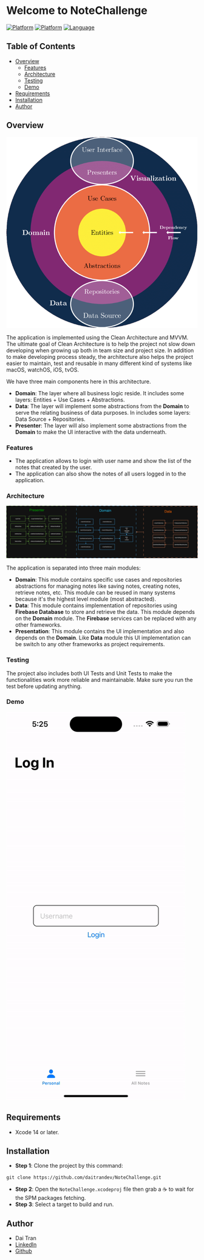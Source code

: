 # Welcome to NoteChallenge

[![Platform](http://img.shields.io/badge/platform-iOS-blue.svg?style=flat)](https://developer.apple.com/iphone/index.action)
[![Platform](http://img.shields.io/badge/platform-macOS-blue.svg?style=flat)](https://developer.apple.com/iphone/index.action)
[![Language](http://img.shields.io/badge/language-Swift-brightgreen.svg?style=flat)](https://developer.apple.com/swift)

## Table of Contents
* [Overview](#overview)
    * [Features](#features)
    * [Architecture](#architecture)
    * [Testing](#testing)
    * [Demo](#demo)
* [Requirements](#overview)
* [Installation](#installation)
* [Author](#author)

## Overview
![Alt text](https://github.com/daitrandev/assets/blob/master/NoteChallenge/clean-architecture-concept.png)

The application is implemented using the Clean Architecture and MVVM. The ultimate goal of Clean Architecture is to help the project not slow down developing when growing up both in team size and project size.
In addition to make developing process steady, the architecture also helps the project easier to maintain, test and reusable in many different kind of systems like macOS, watchOS, iOS, tvOS.

We have three main components here in this architecture.
* **Domain**: The layer where all business logic reside. It includes some layers: Entities + Use Cases + Abstractions.
* **Data**: The layer will implement some abstractions from the **Domain** to serve the relating business of data purposes. In includes some layers: Data Source + Repositories.
* **Presenter**: The layer will also implement some abstractions from the **Domain** to make the UI interactive with the data underneath.

### Features
* The application allows to login with user name and show the list of the notes that created by the user.
* The application can also show the notes of all users logged in to the application. 

### Architecture
![](https://github.com/daitrandev/assets/blob/master/NoteChallenge/app_architecture.jpg)

The application is separated into three main modules: 
* **Domain**: This module contains specific use cases and repositories abstractions for managing notes like saving notes, creating notes, retrieve notes, etc. This module can be reused in many systems because it's the highest level module (most abstracted).
* **Data**: This module contains implementation of repositories using **Firebase Database** to store and retrieve the data. This module depends on the **Domain** module. The **Firebase** services can be replaced with any other frameworks.
* **Presentation**: This module contains the UI implementation and also depends on the **Domain**. Like **Data** module this UI implementation can be switch to any other frameworks as project requirements.

### Testing
The project also includes both UI Tests and Unit Tests to make the functionalities work more reliable and maintainable. Make sure you run the test before updating anything.

### Demo
![](https://github.com/daitrandev/assets/blob/master/NoteChallenge/demo.gif)


## Requirements
* Xcode 14 or later.

## Installation
* **Step 1**: Clone the project by this command:
```
git clone https://github.com/daitrandev/NoteChallenge.git
```
* **Step 2**: Open the `NoteChallenge.xcodeproj` file then grab a ☕️ to wait for the SPM packages fetching.
* **Step 3**: Select a target to build and run.

## Author
* Dai Tran
* <a href="https://www.linkedin.com/in/dai-tran-8b856b102/">LinkedIn</a>
* <a href="https://github.com/daitrandev">Github</a>
